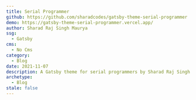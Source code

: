```yaml
---
title: Serial Programmer
github: https://github.com/sharadcodes/gatsby-theme-serial-programmer
demo: https://gatsby-theme-serial-programmer.vercel.app/
author: Sharad Raj Singh Maurya
ssg:
  - Gatsby
cms:
  - No Cms
category:
  - Blog
date: 2021-11-07
description: A Gatsby theme for serial programmers by Sharad Raj Singh Maurya
archetype:
  - Blog
stale: false
---
```

